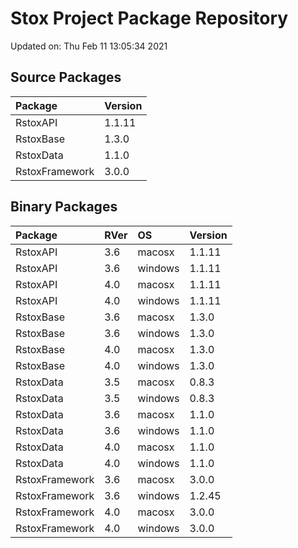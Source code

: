 # Stox Project Package Repository


Updated on: Thu Feb 11 13:05:34 2021
## Source Packages

|Package        |Version |
|:--------------|:-------|
|RstoxAPI       |1.1.11  |
|RstoxBase      |1.3.0   |
|RstoxData      |1.1.0   |
|RstoxFramework |3.0.0   |

## Binary Packages

|Package        |RVer |OS      |Version |
|:--------------|:----|:-------|:-------|
|RstoxAPI       |3.6  |macosx  |1.1.11  |
|RstoxAPI       |3.6  |windows |1.1.11  |
|RstoxAPI       |4.0  |macosx  |1.1.11  |
|RstoxAPI       |4.0  |windows |1.1.11  |
|RstoxBase      |3.6  |macosx  |1.3.0   |
|RstoxBase      |3.6  |windows |1.3.0   |
|RstoxBase      |4.0  |macosx  |1.3.0   |
|RstoxBase      |4.0  |windows |1.3.0   |
|RstoxData      |3.5  |macosx  |0.8.3   |
|RstoxData      |3.5  |windows |0.8.3   |
|RstoxData      |3.6  |macosx  |1.1.0   |
|RstoxData      |3.6  |windows |1.1.0   |
|RstoxData      |4.0  |macosx  |1.1.0   |
|RstoxData      |4.0  |windows |1.1.0   |
|RstoxFramework |3.6  |macosx  |3.0.0   |
|RstoxFramework |3.6  |windows |1.2.45  |
|RstoxFramework |4.0  |macosx  |3.0.0   |
|RstoxFramework |4.0  |windows |3.0.0   |
